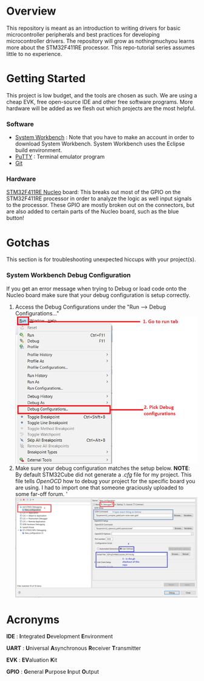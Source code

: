 # Overview 
This repository is meant as an introduction to writing drivers for basic microcontroller peripherals and best practices for developing microcontroller drivers. The repository will grow as nothingmuchyou learns more about the STM32F411RE processor. This repo-tutorial series assumes little to no experience. 

# Getting Started
This project is low budget, and the tools are chosen as such. We are using a cheap EVK, free open-source IDE and other free software programs. More hardware will be added as we flesh out which projects are the most helpful. 

### Software 

* [System Workbench](https://www.openstm32.org/HomePage) : Note that you have to make an account in order to download System Workbench. System Workbench uses the Eclipse build environment. 
* [PuTTY](https://www.chiark.greenend.org.uk/~sgtatham/putty/latest.html) : Terminal emulator program 
* [Git](https://git-scm.com/downloads)

### Hardware
[STM32F411RE Nucleo](https://www.st.com/en/evaluation-tools/nucleo-f411re.html) board: This breaks out most of the GPIO on the STM32F411RE processor in order to analyze the logic as well input signals to the processor. These GPIO are mostly broken out on the connectors, but are also added to certain parts of the Nucleo board, such as the blue button! 

# Gotchas
This section is for troubleshooting  unexpected hiccups with your project(s).

### System Workbench Debug Configuration
If you get an error message when trying to Debug or load code onto the Nucleo board make sure that your debug configuration is setup correctly.
1. Access the Debug Configurations under the "Run --> Debug Configurations..."
![Run_debug_cfg](img/run_debug_cfg.png)
2. Make sure your debug configuration matches the setup below. **NOTE**: By default STM32Cube did not generate a *.cfg* file for my project. This file tells *OpenOCD* how to debug your project for the specific board you are using. I had to import one that someone graciously uploaded to some far-off forum. '
![debug_cfg](img/debug_cfg.png)

# Acronyms

**IDE** : **I**ntegrated **D**evelopment **E**nvironment

**UART** : **U**niversal **A**synchronous **R**eceiver **T**ransmitter 

**EVK** : **EV**aluation **K**it

**GPIO** : **G**eneral **P**urpose **I**nput **O**utput 

